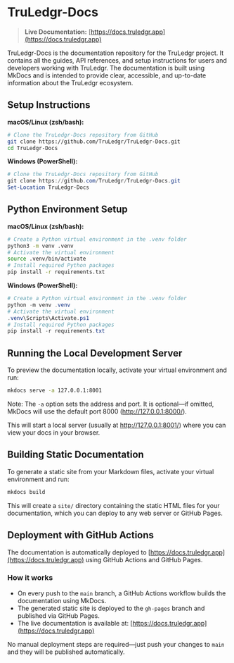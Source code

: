 # TruLedgr-Docs

> **Live Documentation:** [https://docs.truledgr.app](https://docs.truledgr.app)

TruLedgr-Docs is the documentation repository for the TruLedgr project. It contains all the guides, API references, and setup instructions for users and developers working with TruLedgr. The documentation is built using MkDocs and is intended to provide clear, accessible, and up-to-date information about the TruLedgr ecosystem.


## Setup Instructions

**macOS/Linux (zsh/bash):**
```sh
# Clone the TruLedgr-Docs repository from GitHub
git clone https://github.com/TruLedgr/TruLedgr-Docs.git
cd TruLedgr-Docs
```

**Windows (PowerShell):**
```powershell
# Clone the TruLedgr-Docs repository from GitHub
git clone https://github.com/TruLedgr/TruLedgr-Docs.git
Set-Location TruLedgr-Docs
```

## Python Environment Setup

**macOS/Linux (zsh/bash):**
```sh
# Create a Python virtual environment in the .venv folder
python3 -m venv .venv
# Activate the virtual environment
source .venv/bin/activate
# Install required Python packages
pip install -r requirements.txt
```

**Windows (PowerShell):**
```powershell
# Create a Python virtual environment in the .venv folder
python -m venv .venv
# Activate the virtual environment
.venv\Scripts\Activate.ps1
# Install required Python packages
pip install -r requirements.txt
```

## Running the Local Development Server

To preview the documentation locally, activate your virtual environment and run:

```sh
mkdocs serve -a 127.0.0.1:8001
```

Note: The `-a` option sets the address and port. It is optional—if omitted, MkDocs will use the default port 8000 (http://127.0.0.1:8000/).

This will start a local server (usually at http://127.0.0.1:8001/) where you can view your docs in your browser.

## Building Static Documentation

To generate a static site from your Markdown files, activate your virtual environment and run:

```sh
mkdocs build
```

This will create a `site/` directory containing the static HTML files for your documentation, which you can deploy to any web server or GitHub Pages.

## Deployment with GitHub Actions

The documentation is automatically deployed to [https://docs.truledgr.app](https://docs.truledgr.app) using GitHub Actions and GitHub Pages.

### How it works

- On every push to the `main` branch, a GitHub Actions workflow builds the documentation using MkDocs.
- The generated static site is deployed to the `gh-pages` branch and published via GitHub Pages.
- The live documentation is available at: [https://docs.truledgr.app](https://docs.truledgr.app)

No manual deployment steps are required—just push your changes to `main` and they will be published automatically.
